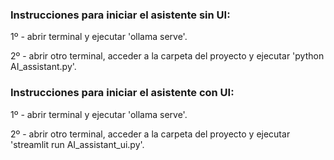 ### Instrucciones para iniciar el asistente sin UI:

1º - abrir terminal y ejecutar 'ollama serve'.

2º - abrir otro terminal, acceder a la carpeta del proyecto y ejecutar 'python AI_assistant.py'.

### Instrucciones para iniciar el asistente con UI:

1º - abrir terminal y ejecutar 'ollama serve'.

2º - abrir otro terminal, acceder a la carpeta del proyecto y ejecutar 'streamlit run AI_assistant_ui.py'.
